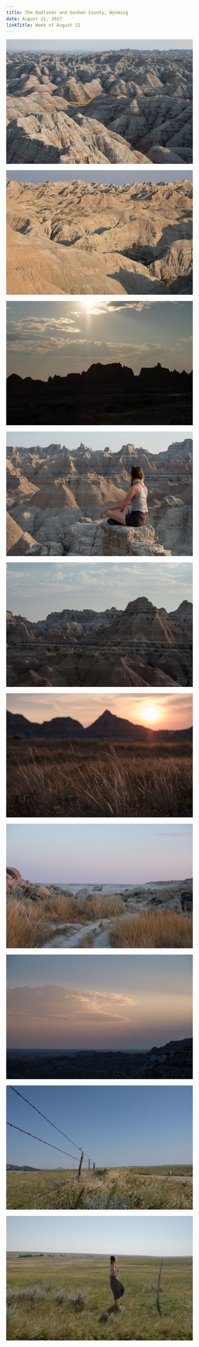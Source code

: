 ```yaml
---
title: The Badlands and Goshen County, Wyoming
date: August 21, 2017
linkTitle: Week of August 21
---
```


![](/images/aug21/DSCF6260.jpg)

![](/images/aug21/DSCF6262.jpg)

![](/images/aug21/DSCF6263.jpg)

![](/images/aug21/DSCF6264.jpg)

![](/images/aug21/DSCF6265.jpg)

![](/images/aug21/DSCF6274.jpg)

![](/images/aug21/DSCF6278.jpg)

![](/images/aug21/DSCF6280.jpg)

![](/images/aug21/DSCF6311.jpg)

![](/images/aug21/DSCF6313.jpg)
